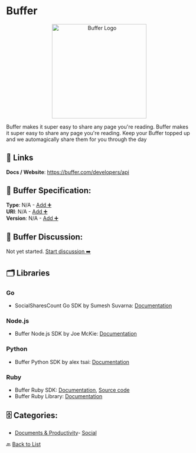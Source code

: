 # Buffer
<p align="center">
    <img width="256" src="https://raw.githubusercontent.com/apis-list/apis-list/main/apis/buffer/logo_256x256.png" alt="Buffer Logo"/>
</p>
Buffer makes it super easy to share any page you're reading. Buffer makes it super easy to share any page you're reading.  Keep your Buffer topped up and we automagically share them for you through the day

##  🔗 Links
**Docs / Website**: https://buffer.com/developers/api

## 🧬 Buffer Specification:
**Type**: N/A - [Add ➕](https://github.com/apis-list/apis-list/edit/main/apis.yaml#2337)  
**URI**: N/A - [Add ➕](https://github.com/apis-list/apis-list/edit/main/apis.yaml#2337)  
**Version**: N/A - [Add ➕](https://github.com/apis-list/apis-list/edit/main/apis.yaml#2337)

## 💬 Buffer Discussion:
Not yet started. [Start discussion ➡️](https://github.com/apis-list/apis-list/discussions/new)

## 🗂️ Libraries
### Go
- SocialSharesCount Go SDK by Sumesh Suvarna: [Documentation](https://github.com/gssumesh/socialsharescount)
### Node.js
-  Buffer Node.js SDK by Joe McKie: [Documentation](https://github.com/joemckie/buffer-node)
### Python
- Buffer Python SDK by alex tsai: [Documentation](https://github.com/caffodian/mezzanine-buffer)
### Ruby
- Buffer Ruby SDK: [Documentation](https://buffer.com/developers/libraries/ruby), [Source code](https://github.com/bufferapp/buffer-ruby)
- Buffer Ruby Library: [Documentation](https://github.com/bufferapp/buffer-ruby)


## 🗄️ Categories:
- [Documents & Productivity](https://github.com/apis-list/apis-list#documents--productivity-)- [Social](https://github.com/apis-list/apis-list#social-)

🔙  [Back to List](https://github.com/apis-list/apis-list)
